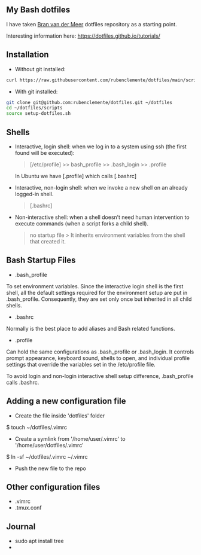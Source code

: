 ## My Bash dotfiles

I have taken [Bran van der Meer](https://github.com/branneman/dotfiles) dotfiles repository as a starting point.

Interesting information here: https://dotfiles.github.io/tutorials/

## Installation

- Without git installed:
```bash
curl https://raw.githubusercontent.com/rubenclemente/dotfiles/main/scripts/setup-dotfiles.sh | sh -s
```

- With git installed:
```bash
git clone git@github.com:rubenclemente/dotfiles.git ~/dotfiles
cd ~/dotfiles/scripts
source setup-dotfiles.sh
```

## Shells

- Interactive, login shell: when we log in to a system using ssh (the first found will be executed):

	> [/etc/profile] >> bash_profile >> .bash_login >> .profile

	In Ubuntu we have [.profile] which calls [.bashrc]

- Interactive, non-login shell: when we invoke a new shell on an already logged-in shell.

	> [.bashrc]

- Non-interactive shell: when a shell doesn’t need human intervention to execute commands (when a script forks a child shell).

	> no startup file > It inherits environment variables from the shell that created it.


## Bash Startup Files

- .bash_profile

To set environment variables.
Since the interactive login shell is the first shell, all the default settings required for the environment setup are put in .bash_profile. Consequently, they are set only once but inherited in all child shells.


- .bashrc

Normally is the best place to add aliases and Bash related functions.


- .profile

Can hold the same configurations as .bash_profile or .bash_login.
It controls prompt appearance, keyboard sound, shells to open, and individual profile settings that override the variables set in the /etc/profile file.


To avoid login and non-login interactive shell setup difference, .bash_profile calls .bashrc.


## Adding a new configuration file

- Create the file inside 'dotfiles' folder

$ touch ~/dotfiles/.vimrc

- Create a symlink from '/home/user/.vimrc' to '/home/user/dotfiles/.vimrc'

$ ln -sf ~/dotfiles/.vimrc ~/.vimrc

- Push the new file to the repo


## Other configuration files

- .vimrc
- .tmux.conf


## Journal

- sudo apt install tree
- 
